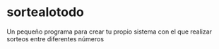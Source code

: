 # sortealotodo
Un pequeño programa para crear tu propio sistema con el que realizar sorteos entre diferentes números
